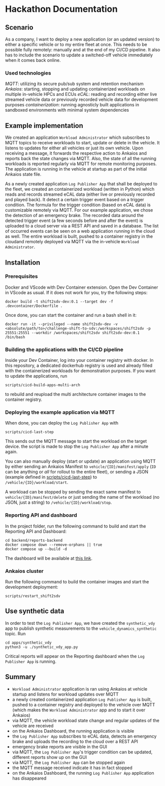 # Hackathon Documentation

## Scenario
As a company, I want to deploy a new application (or an updated version) to either a specific vehicle or to my entire fleet at once. This needs to be possible fully remotely: manually and at the end of my CI/CD pipeline. It also has to include the scenario to update a switched-off vehicle immediately when it comes back online.

### Used technologies
*MQTT*: utilizing its secure pub/sub system and retention mechanism
*Ankaios*: starting, stopping and updating containerized workloads on multiple in-vehicle HPCs and ECUs
*eCAL*: reading and recording either live streamed vehicle data or previously recorded vehicle data for development purposes
*containerization*: running agnosticly built applications in sandboxed environments with minimal system dependencies

## Example implementation
We created an application `Workload Administrator` which subscribes to MQTT topics to receive workloads to start, update or delete in the vehicle. It listens to updates for either all vehicles or just its own vehicle. Upon receiving a message, it forwards the respective action to Ankaios and reports back the state changes via MQTT. Also, the state of all the running workloads is reported regularly via MQTT for remote monitoring purposes.
The application is running in the vehicle at startup as part of the initial Ankaios state file.

As a newly created application `Log Publisher App` that shall be deployed to the fleet, we created an containerized workload (written in Python) which reads and records streamed eCAL data (either live or previously recorded and played back). It detect a certain trigger event based on a trigger condition. The formula for the trigger condition (based on eCAL data) is customizable remotely via MQTT. For our example application, we chose the detection of an emergency brake. The recorded data around the detected trigger event (a few seconds before and after the event) is uploaded to a cloud server via a REST API and saved in a database. The list of occurred events can be seen on a web application running in the cloud as well.
The entire workload is built, pushed to a container registry in the cloudand remotely deployed via MQTT via the in-vehicle `Workload Administrator`.

## Installation

### Prerequisites
Docker and VScode with Dev Container extension. Open the Dev Container in VScode as usual. If it does not work for you, try the following steps:

```shell
docker build -t shift2sdv-dev:0.1 --target dev -f .devcontainer/Dockerfile .
```

Once done, you can start the container and run a bash shell in it:

```shell
docker run -it --privileged --name shift2sdv-dev -v <absolute/path/to>/challenge-shift-to-sdv:/workspaces/shift2sdv -p 25551:25551 --workdir /workspaces/shift2sdv shift2sdv-dev:0.1 /bin/bash
```

### Building the applications with the CI/CD pipeline
Inside your Dev Container, log into your container registry with docker. In this repository, a dedicated dockerhub registry is used and already filled with the containerized workloads for demonstration purposes. If you want to update the applications, run
```shell
scripts/cicd-build-apps-multi-arch
```
to rebuild and reupload the multi architecture container images to the container registry.

### Deploying the example application via MQTT
When done, you can deploy the `Log Publisher App` with
```shell
scripts/cicd-last-step
```
This sends out the MQTT message to start the workload on the target device. the script is made to stop the `Log Publisher App` after a minute again.

You can also manually deploy (start or update) an application using MQTT by either sending an Ankaios Manifest to `vehicle/{ID}/manifest/apply` (`ID` can be anything or _all_ for rollout to the entire fleet), or sending a JSON (example defined in [scripts/cicd-last-step](scripts/cicd-last-step)) to `/vehicle/{ID}/workload/start`.

A workload can be stopped by sending the exact same manifest to `vehicle/{ID}/manifest/delete` or just sending the name of the workload (no JSON, just a string) to `/vehicle/{ID}/workload/stop`.


### Reporting API and dashboard
In the project folder, run the following command to build and start the Reporting API and Dashboard:
```shell
cd backend/reports-backend
docker compose down --remove-orphans || true
docker compose up --build -d
```
The dashboard will be available at [this link](http://localhost:5010/reports).

### Ankaios cluster
Run the following command to build the container images and start the development deployment:

```shell
scripts/restart_shift2sdv
```

## Use synthetic data

In order to test the `Log Publisher App`, we have created the `synthetic_vdy` app to publish synthetic measurements to the `vehicle_dynamics_synthetic` topic. Run

```shell
cd apps/synthetic_vdy
python3 -u ./synthetic_vdy_app.py
```

Critical reports will appear on the Reporting dashboard when the `Log Publisher App` is running.

## Summary
- `Workload Administrator` application is ran using Ankaios at vehicle startup and listens for workload updates over MQTT
- a newly created containerized application `Log Publisher App` is built, pushed to a container registry and deployed to the vehicle over MQTT (which makes the `Workload Administrator` app and to start it over Ankaios)
- via MQTT, the vehicle workload state change and regular updates of the vehicle are received
- on the Ankaios Dashboard, the running application is visible
- the `Log Publisher App` subscribes to eCAL data, detects an emergency brake and uploads the recording to the cloud over a REST API
- emergency brake reports are visible in the GUI
- via MQTT, the `Log Publisher App`'s trigger condition can be updated, different reports show up on the GUI
- via MQTT, the `Log Publisher App` can be stopped again
- the MQTT message received  indicate it has in fact stopped
- on the Ankaios Dashboard, the running `Log Publisher App` application has disappeared
